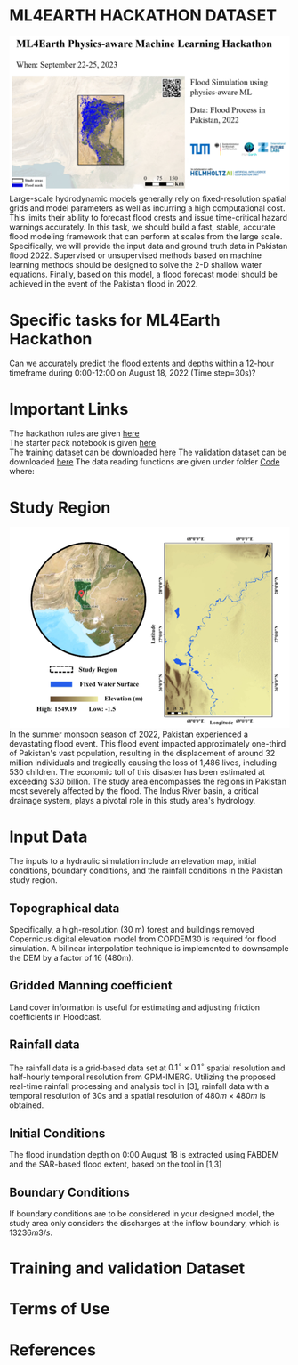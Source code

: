 # ML4EARTH HACKATHON DATASET
![Alt text](https://github.com/zhu-xlab/ML4Earth-Hackathon-2023/blob/main/Source/image%20(2).png)
Large-scale hydrodynamic models generally rely on fixed-resolution spatial grids and model parameters as well as incurring a high computational cost. This limits their ability to forecast flood crests and issue time-critical hazard warnings accurately. In this task, we should build a fast, stable, accurate flood modeling framework that can perform at scales from the large scale. Specifically, we will provide the input data and ground truth data in Pakistan flood 2022. Supervised or unsupervised methods based on machine learning methods should be designed to solve the 2-D shallow water equations. Finally, based on this model, a flood forecast model should be achieved in the event of the Pakistan flood in 2022.

# Specific tasks for ML4Earth Hackathon  
Can we accurately predict the flood extents and depths within a 12-hour timeframe during 0:00-12:00 on August 18, 2022 (Time step=30s)?



# Important Links
The hackathon rules are given [here](https://ml4earth23.devpost.com/)  
The starter pack notebook is given [here](https://ml4earth23.devpost.com/)  
The training dataset can be downloaded [here](https://ml4earth23.devpost.com/) 
The validation dataset can be downloaded [here](https://ml4earth23.devpost.com/) 
The data reading functions are given under folder [Code](https://ml4earth23.devpost.com/)  where:

# Study Region
![Location of the study area and elevation information](https://github.com/zhu-xlab/ML4Earth-Hackathon-2023/blob/main/Source/Picture1.png)  
In the summer monsoon season of 2022, Pakistan experienced a devastating flood event. This flood event impacted approximately one-third of Pakistan's vast population, resulting in the displacement of around 32 million individuals and tragically causing the loss of 1,486 lives, including 530 children. The economic toll of this disaster has been estimated at exceeding $30 billion. The study area encompasses the regions in Pakistan most severely affected by the flood. The Indus River basin, a critical drainage system, plays a pivotal role in this study area's hydrology. 

# Input Data
The inputs to a hydraulic simulation include an elevation map, initial conditions,  boundary conditions, and the rainfall conditions in the Pakistan study region. 

## Topographical data
Specifically, a high-resolution (30 m) forest and buildings removed Copernicus digital elevation model from COPDEM30  is required for flood simulation. A bilinear interpolation technique is implemented to downsample the DEM by a factor of 16 (480m). 

##  Gridded Manning coefficient
Land cover information is useful for estimating and adjusting friction coefficients in Floodcast. 

##  Rainfall data
The rainfall data is a grid‐based data set at $0.1^{\circ} \times 0.1^{\circ}$ spatial resolution and half-hourly temporal resolution from GPM-IMERG. Utilizing the proposed real-time rainfall processing and analysis tool in [3], rainfall data with a temporal resolution of 30s and a spatial resolution of $480 m \times 480 m$ is obtained. 

##  Initial Conditions
The flood inundation depth on 0:00 August 18 is extracted using FABDEM and the SAR-based flood extent, based on the tool in [1,3]

## Boundary Conditions
If boundary conditions are to be considered in your designed model, the study area only considers the discharges at the inflow boundary, which is 13236$m3/s$.

# Training and validation Dataset

# Terms of Use

# References
